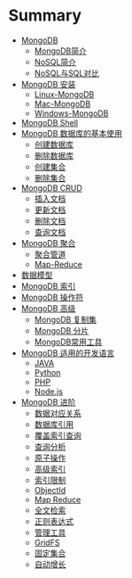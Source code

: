 # Summary

* [MongoDB](README.md)
  * [MongoDB简介](./MongoDB/mongodb.md)
  * [NoSQL简介](./MongoDB/nosql.md)
  * [NoSQL与SQL对比](./MongoDB/nosql_and_sql.md)
* [MongoDB 安装]()
  * [Linux-MongoDB]()
  * [Mac-MongoDB]()
  * [Windows-MongoDB]()
* [MongoDB Shell]()
* [MongoDB 数据库的基本使用]()
  * [创建数据库]()
  * [删除数据库]()
  * [创建集合]()
  * [删除集合]()
* [MongoDB CRUD]()
  * [插入文档]()
  * [更新文档]()
  * [删除文档]()
  * [查询文档]()
* [MongoDB 聚合]()
  * [聚合管道]()
  * [Map-Reduce]()
* [数据模型]()
* [MongoDB 索引]()
* [MongoDB 操作符]()
* [MongoDB 高级]()
  * [MongoDB 复制集]()
  * [MongoDB 分片]()
  * [MongoDB常用工具]()
* [MongoDB 适用的开发语言]()
  * [JAVA]()
  * [Python]()
  * [PHP]()
  * [Node.js]()
* [MongoDB 进阶]()
  * [数据对应关系]()
  * [数据库引用]()
  * [覆盖索引查询]()
  * [查询分析]()
  * [原子操作]()
  * [高级索引]()
  * [索引限制]()
  * [ObjectId]()
  * [Map Reduce]()
  * [全文检索]()
  * [正则表达式]()
  * [管理工具]()
  * [GridFS]()
  * [固定集合]()
  * [自动增长]()

